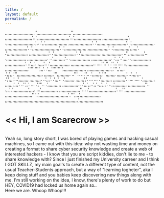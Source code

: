 ```yaml
---
title: /
layout: default
permalink: /
---
```

,,,,,,,,,,,,,,,,,,,,,,,,'',,,,,,,,,,,,,,,,,,,,,,,,,,,,'',,,,,,,,,,,,,,,,,,,,,,,,
,,,,,,,,,,,,,,,,,,,,,,'...',,,,,,,,,,,,,,,,,,,,,,,,,,'...',,,,,,,,,,,,,,,,,,,,,,
,,,,,,,,,,,,,,,,,,,,,'.   .,,,,,,,,,,,,,,,,,,,,,,,',,.   .',,',,,,,,,,,,,,,,,,,,
,,,,,,,,,,,,,,,,,,,'.     .',,,,,,,,,,,,,,,,,,,,,,,,'.     .',,,,,,,,,,,,,,,,,,,
,,,,,,,,,,,,,,,,,,'.       .',,,,,,,,,,,,,,,,,,,,,,'.       .',,,,,,,,,,,,,,,,,,
,,,,,,,,,,,,,,,,,'.         .',,,,,,,,,,,,,',,,,,,'.         .',,,,,,,,,,,,,,,,,
,,,,,,,,,,,,,,,,'.           .',,,,,,,,,,,,,,,,,,'.           .',,,,,,,,,,,,,,,,
,,,,,,,,,,,,,,,,.             ..'',,,,,,,,,,,,,'..             .,,,,,,,,,,,,,,,,
,,,,,,,,,,,,,,,,.               ..',,,,,,,,,,'..               .,,,,,,,,,,,,,,,,
,,,,,,,,,,,,,,,,.                .',,,'..',,,,.                .,,,,,,,,,,,,,,,,
,,,,,,,,,,,,,,,,'.             ..',,,'.  .,,,,'..             .',,,,,,,,,,,,,,,,
,,,,,,,,,,,,,,,,,,..       ....''..''.    .''...'....       ..,,,,,,,,,,,,,,,,,,
,,,,,,,,,,,,,,,,,,,''''''''',,,'.              .',,,''''''''',,,,,,,,,,,,,,,,,,,
,,,,,,,,,,,,,,,,,,,',,''',,',,,.                .',,',,,''',,,,,,,,,,,,,,,,,,,,,
,,,,,,,,''',,,,,,,,,,.  ..'''..                  ...''..  .',,,,,,',,''',,,,,,,,
,,,,,,,,'...',,,,',,.                                      .',',,,,'...',,,,,,,,
,,,,,,,,,.  ..',,,'.                                        .',,,'..  .',,,,,,,,
,,,,,,,','.    ...                                            ...    .',,,,,,,,,
,,,,,,,,,,'.                    ....        ....                    .',,,,,,,,,,
,,,,,,,',,,'.                ..'',,'. ...  .','''..                .',,,,,,,,,,,
,,,,,,,,,,,,,..             .',,,',,..',,'..,,',,,'.             ..,,',,,,,,,,,,
,,,,,,,,,,,,,,''..         .,,',,',,,,,,,,,,,,,',,,,.         ...',,,,,,,,,,,,,,
,,,,,,,,,,,,,,,,,''...     .',,,,,,,,,,,,,,,,,,,,,,'.     ...'',,,,,,,,,,,,,,,,,
,,,,,,,,,,,,,,,,,,,,,,'''..',,,,,,,,,,,,,,,,,,,,,,,,'..''',,,,',,,,,,,,,,,,,,,,,
,,,,,,,,,,,,,,,,,,,,,,,,,,,,,,,,,,,,,,,,,,,,,,,,,,,,,,,,,,,',,,,,,,,,,,,,,,,,,,,
<br>
# << Hi, I am Scarecrow >>
<br>
Yeah so, long story short, I was bored of playing games and hacking casual machines, so I came out with this idea: why not wasting time and money on creating a format to share cyber security knowledge and create a web of interested hackers - I know that you are script kiddies, don't lie to me - to share knowledge with?
Since I just finished my University carreer and I think I GOT SKILLZ, my main goal's to create a different type of content, not the usual Teacher-Students approach, but a way of "learning togheter", aka I keep doing stuff and you babies keep discovering new things along with me. I'm still working on the idea, I know, there's plenty of work to do but HEY, COVID19 had locked us home again so..
<br>
Here we are.
Whoop Whoop!!!

